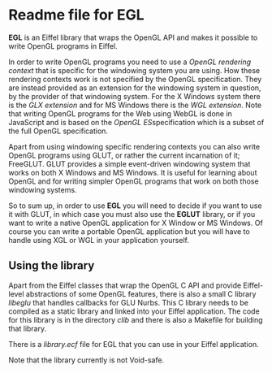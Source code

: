 Readme file for EGL
===================

**EGL** is an Eiffel library that wraps the OpenGL API and makes it possible to write OpenGL programs in Eiffel.

In order to write OpenGL programs you need to use a *OpenGL rendering context* that is specific for the windowing system you are using. How these rendering contexts work is not specified by the OpenGL specification. They are instead provided as an extension for the windowing system in question, by the provider of that windowing system. For the X Windows system there is the *GLX extension* and for MS Windows there is the *WGL extension*. Note that writing OpenGL programs for the Web using WebGL is done in JavaScript and is based on the *OpenGL ES*specification which is a subset of the full OpenGL specification.

Apart from using windowing specific rendering contexts you can also write OpenGL programs using GLUT, or rather the current incarnation of it; FreeGLUT. GLUT provides a simple event-driven windowing system that works on both X Windows and MS Windows. It is useful for learning about OpenGL and for writing simpler OpenGL programs that work on both those windowing systems.

So to sum up, in order to use **EGL** you will need to decide if you want to use it with GLUT, in which case you must also use the **EGLUT** library, or if you want to write a native OpenGL application for X Window or MS Windows. Of course you can write a portable OpenGL application but you will have to handle using XGL or WGL in your application yourself.

Using the library
-----------------

Apart from the Eiffel classes that wrap the OpenGL C API and provide Eiffel-level abstractions of some OpenGL features, there is also a small C library *libeglu* that handles callbacks for GLU Nurbs. This C library needs to be compiled as a static library and linked into your Eiffel application. The code for this library is in the directory *clib* and there is also a Makefile for building that library.

There is a *library.ecf* file for EGL that you can use in your Eiffel application.

Note that the library currently is not Void-safe.
